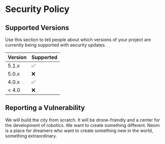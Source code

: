 # Security Policy

## Supported Versions

Use this section to tell people about which versions of your project are
currently being supported with security updates.

| Version | Supported          |
| ------- | ------------------ |
| 5.1.x   | :white_check_mark: |
| 5.0.x   | :x:                |
| 4.0.x   | :white_check_mark: |
| < 4.0   | :x:                |

## Reporting a Vulnerability

We will build the city from scratch. It will be drone-friendly and a center for the development of robotics. We want to create something different. Neom is a place for dreamers who want to create something new in the world, something extraordinary.

